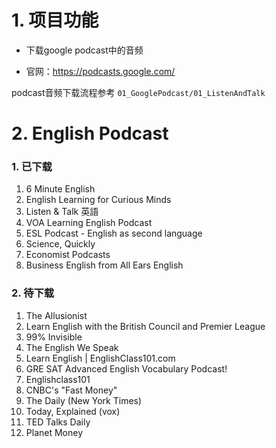 # 1. 项目功能

- 下载google podcast中的音频

- 官网：https://podcasts.google.com/

podcast音频下载流程参考 `01_GooglePodcast/01_ListenAndTalk`

# 2. English Podcast

### 1. 已下载

1. 6 Minute English
1. English Learning for Curious Minds
1. Listen & Talk 英語
1. VOA Learning English Podcast
1. ESL Podcast - English as second language
1. Science, Quickly
1. Economist Podcasts
1. Business English from All Ears English


### 2. 待下载

1. The Allusionist
1. Learn English with the British Council and Premier League
1. 99% Invisible
1. The English We Speak
1. Learn English | EnglishClass101.com
1. GRE SAT Advanced English Vocabulary Podcast!
1. Englishclass101
1. CNBC's "Fast Money"
1. The Daily (New York Times)
1. Today, Explained (vox)
1. TED Talks Daily
1. Planet Money















